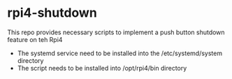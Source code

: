 # rpi4-shutdown

This repo provides necessary scripts to implement a push button shutdown feature on teh Rpi4

- The systemd service need to be installed into the /etc/systemd/system directory
- The script needs to be installed into /opt/rpi4/bin directory
